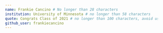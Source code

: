 ```yaml
---
name: Frankie Cancino # No longer than 28 characters
institution: University of Minnesota # no longer than 58 characters
quote: Congrats Class of 2021 # no longer than 100 characters, avoid using quotes(") to guarantee the format remains the same.
github_user: frankiecancino
---
```

